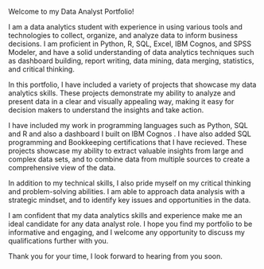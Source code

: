 Welcome to my Data Analyst Portfolio!

I am a data analytics student with experience in using various tools and technologies to collect, organize, and analyze data to inform business decisions. I am proficient in Python, R, SQL, Excel, IBM Cognos, and SPSS Modeler, and have a solid understanding of data analytics techniques such as dashboard building, report writing, data mining, data merging, statistics, and critical thinking.

In this portfolio, I have included a variety of projects that showcase my data analytics skills. These projects demonstrate my ability to analyze and present data in a clear and visually appealing way, making it easy for decision makers to understand the insights and take action.

I have included my work in programming languages such as Python, SQL and R and also a dashboard I built on IBM Cognos . I have also added SQL programming and Bookkeeping certifications that I have recieved. These projects showcase my ability to extract valuable insights from large and complex data sets, and to combine data from multiple sources to create a comprehensive view of the data.

In addition to my technical skills, I also pride myself on my critical thinking and problem-solving abilities. I am able to approach data analysis with a strategic mindset, and to identify key issues and opportunities in the data.

I am confident that my data analytics skills and experience make me an ideal candidate for any data analyst role. I hope you find my portfolio to be informative and engaging, and I welcome any opportunity to discuss my qualifications further with you.

Thank you for your time, I look forward to hearing from you soon.
